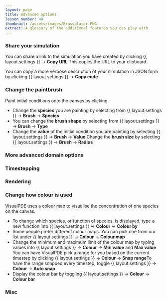 ```yaml
---
layout: page
title: Advanced options
lesson_number: 40
thumbnail: /assets/images/Brusselator.PNG
extract: A glossary of the additional features you can play with
---
```


### Share your simulation <a id='copy-url'>
You can share a link to the simulation you have created by  clicking
<span class='click_sequence'>{{ layout.settings }} → **Copy URL**</span>
This copies the URL to your clipboard.

You can copy a more verbose description of your simulation in JSON form by clicking
<span class='click_sequence'>{{ layout.settings }} → **Copy code**</span>

### Change the paintbrush <a id='brush'>
Paint initial conditions onto the canvas by clicking. 

* Change the **species** you are painting by selecting from <span class='click_sequence'>{{ layout.settings }} → **Brush** → **Species**</span>
* You can change the **brush shape** by selecting from <span class='click_sequence'>{{ layout.settings }} → **Brush** → **Type**</span>
* Change the **value** of the initial condition you are painting by selecting <span class='click_sequence'>{{ layout.settings }} → **Brush** → **Value**</span>
Change the **brush size** by selecting <span class='click_sequence'>{{ layout.settings }} → **Brush** → **Radius**</span>

### More advanced domain options <a id='domain'>

### Timestepping <a id='timestepping'>

### Rendering <a id='rendering'>

### Change how colour is used <a id='colour'>
VisualPDE uses a colour map to visualise the concentration of one species on the canvas.

* To change which species, or function of species, is displayed, type a new function into <span class='click_sequence'>{{ layout.settings }} → **Colour** → **Colour by**</span> 
* Some people prefer different colour maps. You can pick one from our list under <span class='click_sequence'>{{ layout.settings }} → **Colour** → **Colour map**</span> 
* Change the minimum and maximum limit of the colour map by typing values into <span class='click_sequence'>{{ layout.settings }} → **Colour** → **Min value** and **Max value**</span>
You can have VisualPDE pick a range for you based on the current timestep by clicking <span class='click_sequence'>{{ layout.settings }} → **Colour** → **Snap range**</span>To have the range snapped every timestep, toggle <span class='click_sequence'>{{ layout.settings }} → **Colour** → **Auto snap**</span>
* Display the colour bar by toggling <span class='click_sequence'>{{ layout.settings }} → **Colour** → **Colour bar**</span>

### Misc <a id='misc'>
